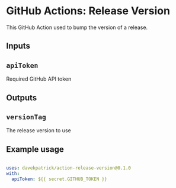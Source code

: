 # GitHub Actions: Release Version

This GitHub Action used to bump the version of a release.

## Inputs

## `apiToken`

Required GitHub API token

## Outputs

## `versionTag`

The release version to use

## Example usage

```yaml

uses: davekpatrick/action-release-version@0.1.0
with:
  apiToken: ${{ secret.GITHUB_TOKEN }}

```

<!-- EOF -->